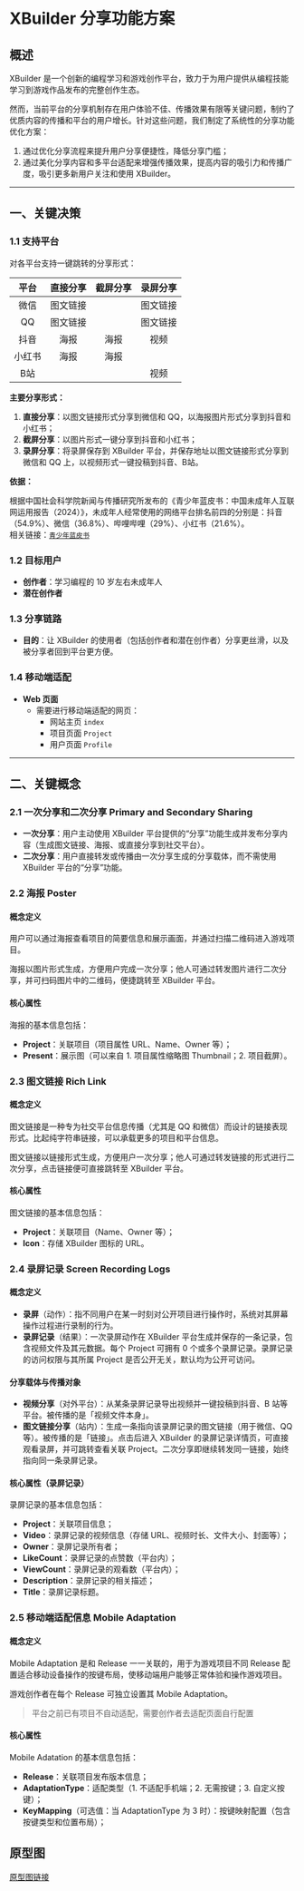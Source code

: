 
# XBuilder 分享功能方案

## 概述

XBuilder 是一个创新的编程学习和游戏创作平台，致力于为用户提供从编程技能学习到游戏作品发布的完整创作生态。

然而，当前平台的分享机制存在用户体验不佳、传播效果有限等关键问题，制约了优质内容的传播和平台的用户增长。针对这些问题，我们制定了系统性的分享功能优化方案：

1. 通过优化分享流程来提升用户分享便捷性，降低分享门槛；
2. 通过美化分享内容和多平台适配来增强传播效果，提高内容的吸引力和传播广度，吸引更多新用户关注和使用 XBuilder。

---

## 一、关键决策

### 1.1 支持平台

对各平台支持一键跳转的分享形式：

| **平台** | **直接分享** | **截屏分享** | **录屏分享** |
|:--------:|:------------:|:------------:|:------------:|
| 微信     | 图文链接     |              | 图文链接     |
| QQ      | 图文链接     |              | 图文链接     |
| 抖音     | 海报         | 海报         | 视频         |
| 小红书   | 海报         | 海报         |              |
| B站      |              |              | 视频         |

**主要分享形式：**

1. **直接分享**：以图文链接形式分享到微信和 QQ，以海报图片形式分享到抖音和小红书；
2. **截屏分享**：以图片形式一键分享到抖音和小红书；
3. **录屏分享**：将录屏保存到 XBuilder 平台，并保存地址以图文链接形式分享到微信和 QQ 上，以视频形式一键投稿到抖音、B站。

**依据：**

根据中国社会科学院新闻与传播研究所发布的《青少年蓝皮书：中国未成年人互联网运用报告（2024）》，未成年人经常使用的网络平台排名前四的分别是：抖音（54.9%）、微信（36.8%）、哔哩哔哩（29%）、小红书（21.6%）。  
相关链接：[`青少年蓝皮书`](https://www.sohu.com/a/808455426_100116740)

### 1.2 目标用户

- **创作者**：学习编程的 10 岁左右未成年人
- **潜在创作者**

### 1.3 分享链路

- **目的**：让 XBuilder 的使用者（包括创作者和潜在创作者）分享更丝滑，以及被分享者回到平台更方便。

### 1.4 移动端适配

- **Web 页面**
  - 需要进行移动端适配的网页：
    - 网站主页 `index`
    - 项目页面 `Project`
    - 用户页面 `Profile`

---

## 二、关键概念

### 2.1 一次分享和二次分享 Primary and Secondary Sharing

- **一次分享**：用户主动使用 XBuilder 平台提供的“分享”功能生成并发布分享内容（生成图文链接、海报、或直接分享到社交平台）。
- **二次分享**：用户直接转发或传播由一次分享生成的分享载体，而不需使用 XBuilder 平台的“分享”功能。

### 2.2 海报 Poster

#### 概念定义

用户可以通过海报查看项目的简要信息和展示画面，并通过扫描二维码进入游戏项目。

海报以图片形式生成，方便用户完成一次分享；他人可通过转发图片进行二次分享，并可扫码图片中的二维码，便捷跳转至 XBuilder 平台。

#### 核心属性

海报的基本信息包括：

- **Project**：关联项目（项目属性 URL、Name、Owner 等）；
- **Present**：展示图（可以来自 1. 项目属性缩略图 Thumbnail；2. 项目截屏）。

### 2.3 图文链接 Rich Link

#### 概念定义

图文链接是一种专为社交平台信息传播（尤其是 QQ 和微信）而设计的链接表现形式。比起纯字符串链接，可以承载更多的项目和平台信息。

图文链接以链接形式生成，方便用户一次分享；他人可通过转发链接的形式进行二次分享，点击链接便可直接跳转至 XBuilder 平台。

#### 核心属性

图文链接的基本信息包括：

- **Project**：关联项目（Name、Owner 等）；
- **Icon**：存储 XBuilder 图标的 URL。

### 2.4 录屏记录 Screen Recording Logs

#### 概念定义

- **录屏**（动作）：指不同用户在某一时刻对公开项目进行操作时，系统对其屏幕操作过程进行录制的行为。
- **录屏记录**（结果）：一次录屏动作在 XBuilder 平台生成并保存的一条记录，包含视频文件及其元数据。每个 Project 可拥有 0 个或多个录屏记录。录屏记录的访问权限与其所属 Project 是否公开无关，默认均为公开可访问。

#### 分享载体与传播对象

- **视频分享**（对外平台）：从某条录屏记录导出视频并一键投稿到抖音、B 站等平台。被传播的是「视频文件本身」。
- **图文链接分享**（站内）：生成一条指向该录屏记录的图文链接（用于微信、QQ 等）。被传播的是「链接」。点击后进入 XBuilder 的录屏记录详情页，可直接观看录屏，并可跳转查看关联 Project。二次分享即继续转发同一链接，始终指向同一条录屏记录。

#### 核心属性（录屏记录）

录屏记录的基本信息包括：

- **Project**：关联项目信息；
- **Video**：录屏记录的视频信息（存储 URL、视频时长、文件大小、封面等）；
- **Owner**：录屏记录所有者；
- **LikeCount**：录屏记录的点赞数（平台内）；
- **ViewCount**：录屏记录的观看数（平台内）；
- **Description**：录屏记录的相关描述；
- **Title**：录屏记录标题。

### 2.5 移动端适配信息 Mobile Adaptation

#### 概念定义

Mobile Adaptation 是和 Release 一一关联的，用于为游戏项目不同 Release 配置适合移动设备操作的按键布局，使移动端用户能够正常体验和操作游戏项目。

游戏创作者在每个 Release 可独立设置其 Mobile Adaptation。

>平台之前已有项目不自动适配，需要创作者去适配页面自行配置

#### 核心属性

Mobile Adatation 的基本信息包括：

- **Release**：关联项目发布版本信息；
- **AdaptationType**：适配类型（1. 不适配手机端；2. 无需按键；3. 自定义按键）；
- **KeyMapping**（可选值：当 AdaptationType 为 3 时）：按键映射配置（包含按键类型和位置布局）；

## 原型图

[原型图链接](https://js.design/f/dZyKMZ?p=2WbDzgNLOV&mode=design&linkelement=51-57)